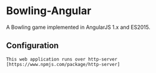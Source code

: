 # Bowling-Angular
A Bowling game implemented in AngularJS 1.x and ES2015.

## Configuration
    This web application runs over http-server [https://www.npmjs.com/package/http-server]
